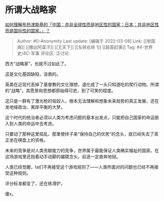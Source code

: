 # 所谓大战略家
[如何理解布热津斯基的「中国：并非全球性而是地区性的国家；日本：并非地区性而是国际性的国家。」？](https://www.zhihu.com/question/62524883/answer/1542670230)

> Author: #0-Anonymity
> Last update: [编辑于 2022-03-08]
> Link: [[帝国病]] [[撤出阿富汗]] [[王天下]] [[左转右转 1]] [[超英赶美]]
> Tag: #4-世界史/4C-军事
> 评论区:
> 泛讨论:

西方“战略家”，也就不过如此了。

这是文化基因缺陷，没救的。

英美在近现代丢掉了基督教的文化理想，退化成了一头只知道吃的爬行动物。所谓的“战略”，其愿景和思想都原始得可悲，到了可笑的程度。

这只是一群有了激光枪的匈奴人，根本无法理解和想象未来局势的真正发展，还在发地缘政治、离岸平衡的大梦。

这个时代的统治者必须以人类为考虑问题的基本出发点，只能把自己国家的命运嵌入到人类的命运中去考虑。

只要动了那种这里捣乱、那里使绊子来“保持自己的优势”的念头，就已经失去了真正坐在棋盘上的资格。

未来的竞争是对人类贡献能力的竞争，世界属于最能保证人类确实福祉的国家。在这场游戏里还抱着动手动脚的龌蹉念头，前途一定直奔地狱。

人类已经觉醒，ta们不再接受这个游戏规则了——人类所面对的问题也已经不再接受这种规则。

评分标准都变了，还在练滑铲。

傻x。
